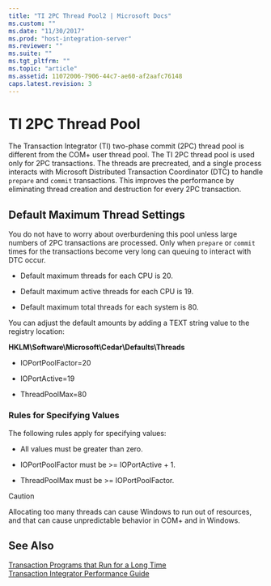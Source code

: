 ```yaml
---
title: "TI 2PC Thread Pool2 | Microsoft Docs"
ms.custom: ""
ms.date: "11/30/2017"
ms.prod: "host-integration-server"
ms.reviewer: ""
ms.suite: ""
ms.tgt_pltfrm: ""
ms.topic: "article"
ms.assetid: 11072006-7906-44c7-ae60-af2aafc76148
caps.latest.revision: 3
---
```

# TI 2PC Thread Pool
The Transaction Integrator (TI) two-phase commit (2PC) thread pool is different from the COM+ user thread pool. The TI 2PC thread pool is used only for 2PC transactions. The threads are precreated, and a single process interacts with Microsoft Distributed Transaction Coordinator (DTC) to handle `prepare` and `commit` transactions. This improves the performance by eliminating thread creation and destruction for every 2PC transaction.  
  
## Default Maximum Thread Settings  
 You do not have to worry about overburdening this pool unless large numbers of 2PC transactions are processed. Only when `prepare` or `commit` times for the transactions become very long can queuing to interact with DTC occur.  
  
-   Default maximum threads for each CPU is 20.  
  
-   Default maximum active threads for each CPU is 19.  
  
-   Default maximum total threads for each system is 80.  
  
 You can adjust the default amounts by adding a TEXT string value to the registry location:  
  
 **HKLM\Software\Microsoft\Cedar\Defaults\Threads**  
  
-   IOPortPoolFactor=20  
  
-   IOPortActive=19  
  
-   ThreadPoolMax=80  
  
### Rules for Specifying Values  
 The following rules apply for specifying values:  
  
-   All values must be greater than zero.  
  
-   IOPortPoolFactor must be >= IOPortActive + 1.  
  
-   ThreadPoolMax must be >= IOPortPoolFactor.  
  
> [!CAUTION]
>  Allocating too many threads can cause Windows to run out of resources, and that can cause unpredictable behavior in COM+ and in Windows.  
  
## See Also  
 [Transaction Programs that Run for a Long Time](../core/transaction-programs-that-run-for-a-long-time1.md)   
 [Transaction Integrator Performance Guide](../core/transaction-integrator-performance-guide2.md)